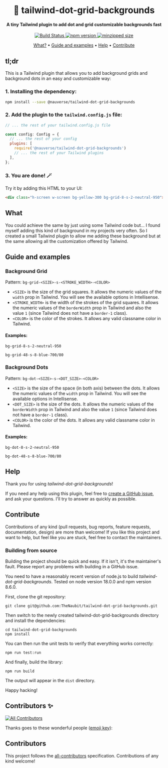 <h1 align="center">
  🎨 tailwind-dot-grid-backgrounds
  <br>
</h1>

<h4 align="center">A tiny Tailwind plugin to add dot and grid customizable backgrounds fast</h4>

<p align="center">
  <a href="https://github.com/TheNaubit/tailwind-dot-grid-backgrounds/actions">
    <img src="https://github.com/TheNaubit/tailwind-dot-grid-backgrounds/actions/workflows/release.yml/badge.svg"
         alt="Build Status">
  </a>
  <a href="https://www.npmjs.com/package/@nauverse/tailwind-dot-grid-backgrounds">
    <img src="https://img.shields.io/npm/v/@nauverse/tailwind-dot-grid-backgrounds.svg?style=flat" alt="npm version">
  </a>
  <a href="https://bundlephobia.com/result?p=@nauverse/tailwind-dot-grid-backgrounds">
    <img src="https://img.shields.io/bundlephobia/minzip/%40nauverse/tailwind-dot-grid-backgrounds" alt="minzipped size">
  </a>
</p>

<p align="center">
  <a href="#what">What?</a> •
  <a href="#guide-and-examples">Guide and examples</a> •
  <a href="#help">Help</a> •
  <a href="#contribute">Contribute</a>
</p>

## tl;dr
This is a Tailwind plugin that allows you to add background grids and background dots in an easy and customizable way:

### 1. Installing the dependency:
```bash
npm install --save @nauverse/tailwind-dot-grid-backgrounds
```

### 2. Add the plugin to the `tailwind.config.js` file:
~~~js
// ... the rest of your tailwind.config.js file

const config: Config = {
  // ... the rest of your config
  plugins: [
    require('@nauverse/tailwind-dot-grid-backgrounds')
    // ... the rest of your Tailwind plugins
  ],
};
~~~

### 3. You are done! 🪄
Try it by adding this HTML to your UI:
```html
<div class="h-screen w-screen bg-yellow-300 bg-grid-8-s-2-neutral-950"></div>
```

## What
You could achieve the same by just using some Tailwind code but... I found myself adding this kind of background in my projects very often. So I created a small Tailwind plugin to allow me adding these background but at the same allowing all the customization offered by Tailwind.

## Guide and examples

### Background Grid
Pattern: `bg-grid-<SIZE>-s-<STROKE_WIDTH>-<COLOR>`

- `<SIZE>` is the size of the grid squares. It allows the numeric values of the `width` prop in Tailwind. You will see the available options in Intellisense.
- `<STROKE_WIDTH>` is the width of the strokes of the grid squares. It allows the numeric values of the `borderWidth` prop in Tailwind and also the value `1` (since Tailwind does not have a `border-1` class).
- `<COLOR>` is the color of the strokes. It allows any valid classname color in Tailwind.

#### Examples:
`bg-grid-8-s-2-neutral-950`

`bg-grid-48-s-8-blue-700/80`

### Background Dots
Pattern: `bg-dot-<SIZE>-s-<DOT_SIZE>-<COLOR>`

- `<SIZE>` is the size of the space (in both axis) between the dots. It allows the numeric values of the `width` prop in Tailwind. You will see the available options in Intellisense.
- `<DOT_SIZE>` is the size of the dots. It allows the numeric values of the `borderWidth` prop in Tailwind and also the value `1` (since Tailwind does not have a `border-1` class).
- `<COLOR>` is the color of the dots. It allows any valid classname color in Tailwind.

#### Examples:
`bg-dot-8-s-2-neutral-950`

`bg-dot-48-s-8-blue-700/80`

## Help

Thank you for using *tailwind-dot-grid-backgrounds*!

If you need any help using this plugin, feel free to [create a GitHub issue](https://github.com/TheNaubit/tailwind-dot-grid-backgrounds/issues/new/choose), and ask your questions. I'll try to answer as quickly as possible.

## Contribute

Contributions of any kind (pull requests, bug reports, feature requests, documentation, design) are more than welcome! If you like this project and want to help, but feel like you are stuck, feel free to contact the maintainers.

### Building from source

Building the project should be quick and easy. If it isn't, it's the maintainer's fault. Please report any problems with building in a GitHub issue.

You need to have a reasonably recent version of node.js to build *tailwind-dot-grid-backgrounds*. 
Tested on node version 18.0.0 and npm version 8.6.0.

First, clone the git repository:

```
git clone git@github.com:TheNaubit/tailwind-dot-grid-backgrounds.git
```

Then switch to the newly created tailwind-dot-grid-backgrounds directory and install the dependencies:

```
cd tailwind-dot-grid-backgrounds
npm install
```

You can then run the unit tests to verify that everything works correctly:

```
npm run test:run
```

And finally, build the library:

```
npm run build
```

The output will appear in the `dist` directory.

Happy hacking!

## Contributors ✨

<!-- ALL-CONTRIBUTORS-BADGE:START - Do not remove or modify this section -->
[![All Contributors](https://img.shields.io/badge/all_contributors-1-orange.svg?style=flat-square)](#contributors-)
<!-- ALL-CONTRIBUTORS-BADGE:END -->

Thanks goes to these wonderful people ([emoji key](https://allcontributors.org/docs/en/emoji-key)):

## Contributors

<!-- ALL-CONTRIBUTORS-LIST:START - Do not remove or modify this section -->
<!-- prettier-ignore-start -->
<!-- markdownlint-disable -->

<!-- markdownlint-restore -->
<!-- prettier-ignore-end -->

<!-- ALL-CONTRIBUTORS-LIST:END -->

This project follows the [all-contributors](https://github.com/all-contributors/all-contributors) specification. Contributions of any kind welcome!